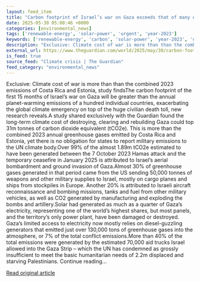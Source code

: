 ```yaml
---
layout: feed_item
title: "Carbon footprint of Israel’s war on Gaza exceeds that of many entire countries"
date: 2025-05-30 05:00:46 +0000
categories: [environmental_news]
tags: ['renewable-energy', 'solar-power', 'urgent', 'year-2023']
keywords: ['renewable-energy', 'carbon', 'solar-power', 'year-2023', 'urgent', 'israel', 'footprint']
description: "Exclusive: Climate cost of war is more than than the combined 2023 emissions of Costa Rica and Estonia, study findsThe carbon footprint of the first 15 month..."
external_url: https://www.theguardian.com/world/2025/may/30/carbon-footprint-of-israels-war-on-gaza-exceeds-that-of-many-entire-countries
is_feed: true
source_feed: "Climate crisis | The Guardian"
feed_category: "environmental_news"
---
```


Exclusive: Climate cost of war is more than than the combined 2023 emissions of Costa Rica and Estonia, study findsThe carbon footprint of the first 15 months of Israel’s war on Gaza will be greater than the annual planet-warming emissions of a hundred individual countries, exacerbating the global climate emergency on top of the huge civilian death toll, new research reveals.A study shared exclusively with the Guardian found the long-term climate cost of destroying, clearing and rebuilding Gaza could top 31m tonnes of carbon dioxide equivalent (tCO2e). This is more than the combined 2023 annual greenhouse gases emitted by Costa Rica and Estonia, yet there is no obligation for states to report military emissions to the UN climate body.Over 99% of the almost 1.89m tCO2e estimated to have been generated between the 7 October 2023 Hamas attack and the temporary ceasefire in January 2025 is attributed to Israel’s aerial bombardment and ground invasion of Gaza.Almost 30% of greenhouse gases generated in that period came from the US sending 50,000 tonnes of weapons and other military supplies to Israel, mostly on cargo planes and ships from stockpiles in Europe. Another 20% is attributed to Israeli aircraft reconnaissance and bombing missions, tanks and fuel from other military vehicles, as well as CO2 generated by manufacturing and exploding the bombs and artillery.Solar had generated as much as a quarter of Gaza’s electricity, representing one of the world’s highest shares, but most panels, and the territory’s only power plant, have been damaged or destroyed. Gaza’s limited access to electricity now mostly relies on diesel-guzzling generators that emitted just over 130,000 tons of greenhouse gases into the atmosphere, or 7% of the total conflict emissions.More than 40% of the total emissions were generated by the estimated 70,000 aid trucks Israel allowed into the Gaza Strip – which the UN has condemned as grossly insufficient to meet the basic humanitarian needs of 2.2m displaced and starving Palestinians. Continue reading...

[Read original article](https://www.theguardian.com/world/2025/may/30/carbon-footprint-of-israels-war-on-gaza-exceeds-that-of-many-entire-countries)
